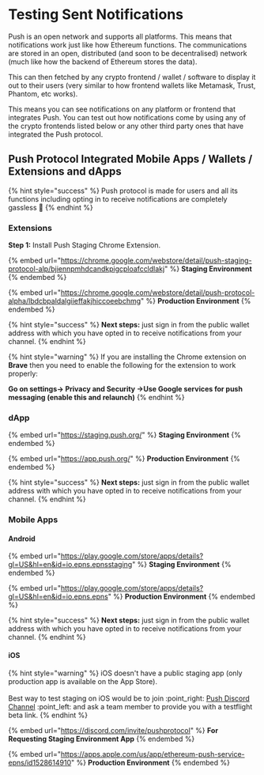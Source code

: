 # Testing Sent Notifications

Push is an open network and supports all platforms. This means that notifications work just like how Ethereum functions. The communications are stored in an open, distributed (and soon to be decentralised) network (much like how the backend of Ethereum stores the data).&#x20;

This can then fetched by any crypto frontend / wallet / software to display it out to their users (very similar to how frontend wallets like Metamask, Trust, Phantom, etc works).

This means you can see notifications on any platform or frontend that integrates Push. You can test out how notifications come by using any of the crypto frontends listed below or any other third party ones that have integrated the Push protocol.

## Push Protocol Integrated Mobile Apps / Wallets / Extensions and dApps

{% hint style="success" %}
Push protocol is made for users and all its functions including opting in to receive notifications are completely gassless :tada:
{% endhint %}

### Extensions

**Step 1:** Install Push Staging Chrome Extension.

{% embed url="https://chrome.google.com/webstore/detail/push-staging-protocol-alp/bjiennpmhdcandkpigcploafccldlakj" %}
**Staging Environment**
{% endembed %}

{% embed url="https://chrome.google.com/webstore/detail/push-protocol-alpha/lbdcbpaldalgiieffakjhiccoeebchmg" %}
**Production Environment**
{% endembed %}

{% hint style="success" %}
**Next steps:** just sign in from the public wallet address with which you have opted in to receive notifications from your channel.
{% endhint %}

{% hint style="warning" %}
If you are installing the Chrome extension on **Brave** then you need to enable the following for the extension to work properly:

**Go on settings-> Privacy and Security ->Use Google services for push messaging (enable this and relaunch)**&#x20;
{% endhint %}

### dApp

{% embed url="https://staging.push.org/" %}
**Staging Environment**
{% endembed %}

{% embed url="https://app.push.org/" %}
**Production Environment**
{% endembed %}

{% hint style="success" %}
**Next steps:** just sign in from the public wallet address with which you have opted in to receive notifications from your channel.
{% endhint %}

### Mobile Apps

#### Android

{% embed url="https://play.google.com/store/apps/details?gl=US&hl=en&id=io.epns.epnsstaging" %}
**Staging Environment**
{% endembed %}

{% embed url="https://play.google.com/store/apps/details?gl=US&hl=en&id=io.epns.epns" %}
**Production Environment**
{% endembed %}

{% hint style="success" %}
**Next steps:** just sign in from the public wallet address with which you have opted in to receive notifications from your channel.
{% endhint %}

#### iOS

{% hint style="warning" %}
iOS doesn't have a public staging app (only production app is available on the App Store). \
\
Best way to test staging on iOS would be to join :point\_right: [Push Discord Channel](https://discord.com/invite/YVPB99F9W5) :point\_left: and ask a team member to provide you with a testflight beta link.&#x20;
{% endhint %}

{% embed url="https://discord.com/invite/pushprotocol" %}
**For Requesting Staging Environment App**
{% endembed %}

{% embed url="https://apps.apple.com/us/app/ethereum-push-service-epns/id1528614910" %}
**Production Environment**
{% endembed %}
